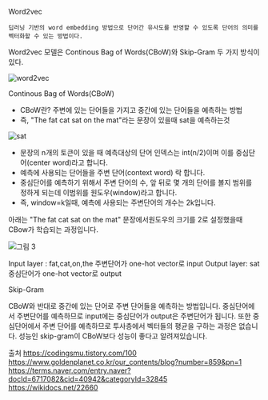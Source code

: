 Word2vec 

```
딥러닝 기반의 word embedding 방법으로 단어간 유사도를 반영할 수 있도록 단어의 의미를 벡터화할 수 있는 방법이다.
```



Word2vec 모델은 Continous Bag of Words(CBoW)와 Skip-Gram 두 가지 방식이 있다.

![word2vec](https://github.com/yumalg12/tech-study/assets/74216748/91ea1623-2e44-4e3f-81d3-eb3e0f655d01)


 Continous Bag of Words(CBoW)

- CBoW란? 주변에 있는 단어들을 가지고 중간에 있는 단어들을 예측하는 방법
- 즉, "The fat cat sat on the mat"라는 문장이 있을때 sat을 예측하는것


![sat](https://github.com/yumalg12/tech-study/assets/74216748/e2f38d82-67ce-49d3-bac8-7d334f8e2252)


- 문장의 n개의 토큰이 있을 때 예측대상의 단어 인덱스는 int(n/2)이며 이를 중심단어(center word)라고 합니다.
- 예측에 사용되는 단어들을 주변 단어(context word) 락 합니다.
- 중심단어를 예측하기 위해서 주변 단어의 수, 앞 뒤로 몇 개의 단어를 볼지 범위를 정하게 되는데 이범위를 원도우(window)라고 합니다.
- 즉, window=k일때, 예측에 사용되는 주변단어의 개수는 2k입니다.

아래는 "The fat cat sat on the mat" 문장에서원도우의 크기를 2로 설정했을때 CBow가 학습되는 과정입니다.

![그림 3](https://github.com/yumalg12/tech-study/assets/74216748/a15eed33-bd67-42c0-b6d3-a6f55425ea6b)


Input layer : fat,cat,on,the 주변단어가 one-hot vector로 input 
Output layer: sat 중심단어가 one-hot vector로 output 

Skip-Gram

CBoW와 반대로 중간에 있는 단어로 주변 단어들을 예측하는 방법입니다. 중심단어에서 주변단어를 예측하므로 input에는 중심단어가 output은 주변단어가 됩니다. 또한 중심단어에서 주변 단어를 예측하므로 투사층에서 벡터들의 평균을 구하는 과정은 없습니다. 성능인 skip-gram이 CBoW보다 성능이 좋다고 알려져있습니다.



출처
https://codingsmu.tistory.com/100
<br>
https://www.goldenplanet.co.kr/our_contents/blog?number=859&pn=1
<br>
https://terms.naver.com/entry.naver?docId=6717082&cid=40942&categoryId=32845
<br>
https://wikidocs.net/22660
